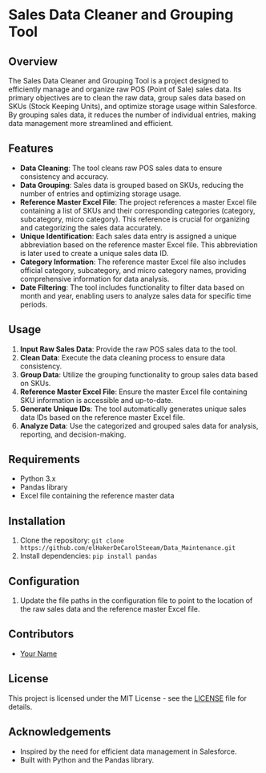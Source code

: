 # Sales Data Cleaner and Grouping Tool

## Overview

The Sales Data Cleaner and Grouping Tool is a project designed to efficiently manage and organize raw POS (Point of Sale) sales data. Its primary objectives are to clean the raw data, group sales data based on SKUs (Stock Keeping Units), and optimize storage usage within Salesforce. By grouping sales data, it reduces the number of individual entries, making data management more streamlined and efficient.

## Features

- **Data Cleaning**: The tool cleans raw POS sales data to ensure consistency and accuracy.
- **Data Grouping**: Sales data is grouped based on SKUs, reducing the number of entries and optimizing storage usage.
- **Reference Master Excel File**: The project references a master Excel file containing a list of SKUs and their corresponding categories (category, subcategory, micro category). This reference is crucial for organizing and categorizing the sales data accurately.
- **Unique Identification**: Each sales data entry is assigned a unique abbreviation based on the reference master Excel file. This abbreviation is later used to create a unique sales data ID.
- **Category Information**: The reference master Excel file also includes official category, subcategory, and micro category names, providing comprehensive information for data analysis.
- **Date Filtering**: The tool includes functionality to filter data based on month and year, enabling users to analyze sales data for specific time periods.

## Usage

1. **Input Raw Sales Data**: Provide the raw POS sales data to the tool.
2. **Clean Data**: Execute the data cleaning process to ensure data consistency.
3. **Group Data**: Utilize the grouping functionality to group sales data based on SKUs.
4. **Reference Master Excel File**: Ensure the master Excel file containing SKU information is accessible and up-to-date.
5. **Generate Unique IDs**: The tool automatically generates unique sales data IDs based on the reference master Excel file.
6. **Analyze Data**: Use the categorized and grouped sales data for analysis, reporting, and decision-making.

## Requirements

- Python 3.x
- Pandas library
- Excel file containing the reference master data

## Installation

1. Clone the repository: `git clone https://github.com/elHakerDeCarolSteeam/Data_Maintenance.git`
2. Install dependencies: `pip install pandas`

## Configuration

1. Update the file paths in the configuration file to point to the location of the raw sales data and the reference master Excel file.

## Contributors

- [Your Name](https://github.com/elHakerDeCarolSteeam)

## License

This project is licensed under the MIT License - see the [LICENSE](LICENSE) file for details.

## Acknowledgements

- Inspired by the need for efficient data management in Salesforce.
- Built with Python and the Pandas library.
